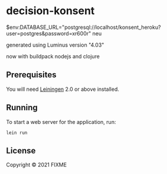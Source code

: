 # decision-konsent

$env:DATABASE_URL="postgresql://localhost/konsent_heroku?user=postgres&password=xr600r"
neu

generated using Luminus version "4.03"

now with buildpack nodejs and clojure

## Prerequisites

You will need [Leiningen][1] 2.0 or above installed.

[1]: https://github.com/technomancy/leiningen

## Running

To start a web server for the application, run:

    lein run 

## License

Copyright © 2021 FIXME
